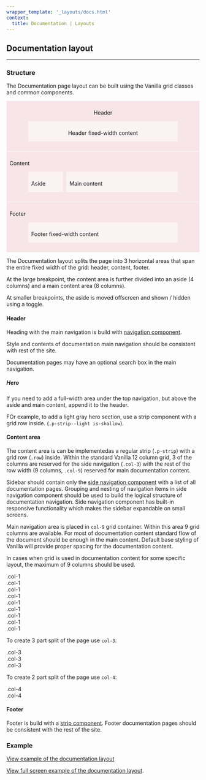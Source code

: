 ```yaml
---
wrapper_template: '_layouts/docs.html'
context:
  title: Documentation | Layouts
---
```


<style>

.u-thumb-row {
  --grid-gap: 0.5rem;
  display: grid;
  grid-gap: var(--grid-gap);
  grid-template-columns: repeat(12, minmax(0, 1fr));
  margin: 0 auto;
  max-width: 80%;
}

.u-thumb-aside {
  grid-column-end: span 3;
}

.u-thumb-main-content {
  grid-column-end: span 9;
}

.u-thumb-fixed-width {
  grid-column-end: span 12;
}

/* .u-thumb-viz {
  border: 1px solid rgba(199, 22, 43, 0.2);
  border-radius: 0.5rem;
} */

.u-thumb-area-viz,
.u-thumb-container-viz {
  margin-bottom: 1px;
  overflow: auto;
}

.u-thumb-area-viz {
  background: rgba(199, 22, 43, 0.1);
  margin-bottom: 1px;
  padding: .5rem .5rem 1.5rem .5rem;
}

.u-thumb-container-viz {
  background: rgba(255, 255, 255, 0.5);
  margin-bottom: 1px;
  padding: .5rem .5rem 0 .5rem;
  overflow: auto;
}
</style>

## Documentation layout

<hr>

### Structure

The Documentation page layout can be built using the Vanilla grid classes and common components.

<div class="p-strip is-shallow u-no-padding--top" style="max-width: 40rem">
  <div class="u-thumb-viz">
    <header class="u-thumb-area-viz">
    <p class="p-muted-heading">Header</p>
      <div class="u-thumb-row">
        <div class="u-thumb-fixed-width u-thumb-container-viz">
          <p class="">Header fixed-width content</p>
        </div>
      </div>
    </header>
    <section class="u-thumb-area-viz">
      <p class="p-muted-heading">Content</p>
      <div class="u-thumb-row">
        <div class="u-thumb-container-viz u-thumb-aside">
          <p class="-p-muted-heading">Aside</p>
        </div>
        <div class="u-thumb-container-viz u-thumb-main-content">
          <p class="-p-muted-heading">Main content</p>
        </div>
      </div>
    </section>
    <footer class="u-thumb-area-viz">
      <p class="p-muted-heading">Footer</p>
      <div class="u-thumb-row">
        <div class="u-thumb-fixed-width u-thumb-container-viz">
          <p class="">Footer fixed-width content</p>
        </div>
      </div>
    </footer>
  </div>
</div>

The Documentation layout splits the page into 3 horizontal areas that span the entire fixed width of the grid: header, content, footer.

At the large breakpoint, the content area is further divided into an aside (4 columns) and a main content area (8 columns).

At smaller breakpoints, the aside is moved offscreen and shown / hidden using a toggle.

#### Header

Heading with the main navigation is build with [navigation component](/docs/patterns/navigation#global-navigation).

Style and contents of documentation main navigation should be consistent with rest of the site.

Documentation pages may have an optional search box in the main navigation.

##### Hero

If you need to add a full-width area under the top navigation, but above the aside and main content, append it to the header.

FOr example, to add a light gray hero section, use a strip component with a grid row inside. (`.p-strip--light is-shallow`).

#### Content area

The content area is can be implementedas a regular strip (`.p-strip`) with a grid row (`.row`) inside. Within the standard Vanilla 12 column grid, 3 of the columns are reserved for the side navigation (`.col-3`) with the rest of the row width (9 columns, `.col-9`) reserved for main documentation content.

Sidebar should contain only the [side navigation component](/docs/patterns/navigation#side-navigation) with a list of all documentation pages. Grouping and nesting of navigation items in side navigation component should be used to build the logical structure of documentation navigation. Side navigation component has built-in responsive functionality which makes the sidebar expandable on small screens.

Main navigation area is placed in `col-9` grid container. Within this area 9 grid columns are available. For most of documentation content standard flow of the document should be enough in the main content. Default base styling of Vanilla will provide proper spacing for the documentation content.

In cases when grid is used in documentation content for some specific layout, the maximum of 9 columns should be used.

<div class="grid-demo">
  <div class="row">
    <div class="col-1">.col-1</div>
    <div class="col-1">.col-1</div>
    <div class="col-1">.col-1</div>
    <div class="col-1">.col-1</div>
    <div class="col-1">.col-1</div>
    <div class="col-1">.col-1</div>
    <div class="col-1">.col-1</div>
    <div class="col-1">.col-1</div>
    <div class="col-1">.col-1</div>
  </div>
</div>

To create 3 part split of the page use `col-3`:

<div class="grid-demo">
  <div class="row">
    <div class="col-3">.col-3</div>
    <div class="col-3">.col-3</div>
    <div class="col-3">.col-3</div>
  </div>
</div>

To create 2 part split of the page use `col-4`:

<div class="grid-demo">
  <div class="row">
    <div class="col-4">.col-4</div>
    <div class="col-4">.col-4</div>
  </div>
</div>

#### Footer

Footer is build with a [strip component](/docs/patterns/strip). Footer documentation pages should be consistent with the rest of the site.

### Example

<div class="embedded-example"><a href="/docs/examples/layouts/documentation/" class="js-example" data-height="600">
View example of the documentation layout
</a></div>

[View full screen example of the documentation layout](/docs/examples/layouts/documentation/).
